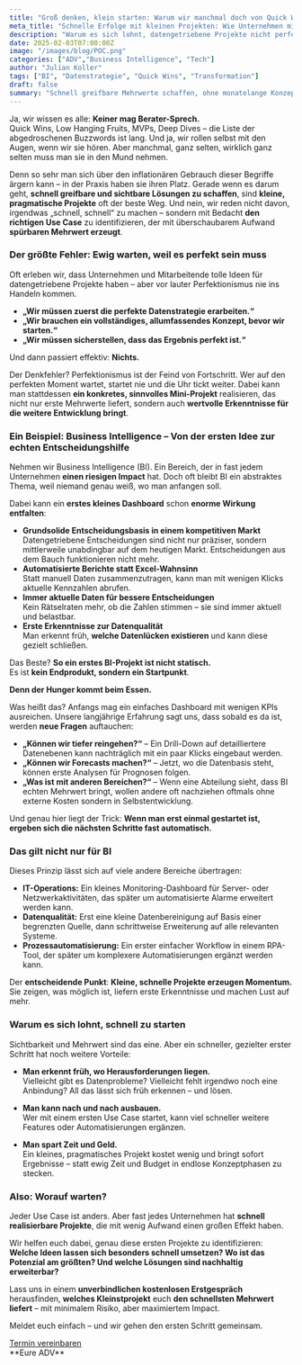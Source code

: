 ```yaml
---
title: "Groß denken, klein starten: Warum wir manchmal doch von Quick Wins reden müssen"
meta_title: "Schnelle Erfolge mit kleinen Projekten: Wie Unternehmen mit minimalem Aufwand maximalen Impact erzielen"
description: "Warum es sich lohnt, datengetriebene Projekte nicht perfekt, sondern pragmatisch anzugehen – und wie sich mit kleinen Use Cases große Wirkung entfalten lässt."
date: 2025-02-03T07:00:00Z
image: "/images/blog/POC.png"
categories: ["ADV","Business Intelligence", "Tech"]
author: "Julian Koller"
tags: ["BI", "Datenstrategie", "Quick Wins", "Transformation"]
draft: false
summary: "Schnell greifbare Mehrwerte schaffen, ohne monatelange Konzeptphasen? Warum kleine, pragmatische Projekte der beste Weg sind, um datengetriebene Transformation zu starten."
---
```


Ja, wir wissen es alle: **Keiner mag Berater-Sprech.**  
Quick Wins, Low Hanging Fruits, MVPs, Deep Dives – die Liste der abgedroschenen Buzzwords ist lang. Und ja, wir rollen selbst mit den Augen, wenn wir sie hören. Aber manchmal, ganz selten, wirklich ganz selten muss man sie in den Mund nehmen.  

Denn so sehr man sich über den inflationären Gebrauch dieser Begriffe ärgern kann – in der Praxis haben sie ihren Platz. Gerade wenn es darum geht, **schnell greifbare und sichtbare Lösungen zu schaffen**, sind **kleine, pragmatische Projekte** oft der beste Weg. Und nein, wir reden nicht davon, irgendwas „schnell, schnell“ zu machen – sondern mit Bedacht **den richtigen Use Case** zu identifizieren, der mit überschaubarem Aufwand **spürbaren Mehrwert erzeugt**.  

### Der größte Fehler: Ewig warten, weil es perfekt sein muss

Oft erleben wir, dass Unternehmen und Mitarbeitende tolle Ideen für datengetriebene Projekte haben – aber vor lauter Perfektionismus nie ins Handeln kommen.  

- **„Wir müssen zuerst die perfekte Datenstrategie erarbeiten.“**  
- **„Wir brauchen ein vollständiges, allumfassendes Konzept, bevor wir starten.“**  
- **„Wir müssen sicherstellen, dass das Ergebnis perfekt ist.“**  

Und dann passiert effektiv: **Nichts.**  

Der Denkfehler? Perfektionismus ist der Feind von Fortschritt. Wer auf den perfekten Moment wartet, startet nie und die Uhr tickt weiter. Dabei kann man stattdessen **ein konkretes, sinnvolles Mini-Projekt** realisieren, das nicht nur erste Mehrwerte liefert, sondern auch **wertvolle Erkenntnisse für die weitere Entwicklung bringt**.  

### Ein Beispiel: Business Intelligence – Von der ersten Idee zur echten Entscheidungshilfe

Nehmen wir Business Intelligence (BI). Ein Bereich, der in fast jedem Unternehmen **einen riesigen Impact** hat. Doch oft bleibt BI ein abstraktes Thema, weil niemand genau weiß, wo man anfangen soll.  

Dabei kann ein **erstes kleines Dashboard** schon **enorme Wirkung entfalten**:  

- **Grundsolide Entscheidungsbasis in einem kompetitiven Markt**  
  Datengetriebene Entscheidungen sind nicht nur präziser, sondern mittlerweile unabdingbar auf dem heutigen Markt. Entscheidungen aus dem Bauch funktionieren nicht mehr.
- **Automatisierte Berichte statt Excel-Wahnsinn**  
  Statt manuell Daten zusammenzutragen, kann man mit wenigen Klicks aktuelle Kennzahlen abrufen.  
- **Immer aktuelle Daten für bessere Entscheidungen**  
  Kein Rätselraten mehr, ob die Zahlen stimmen – sie sind immer aktuell und belastbar.   
- **Erste Erkenntnisse zur Datenqualität**  
  Man erkennt früh, **welche Datenlücken existieren** und kann diese gezielt schließen.  

Das Beste? **So ein erstes BI-Projekt ist nicht statisch.**  
Es ist **kein Endprodukt, sondern ein Startpunkt**.  

**Denn der Hunger kommt beim Essen.**  

Was heißt das? Anfangs mag ein einfaches Dashboard mit wenigen KPIs ausreichen. Unsere langjährige Erfahrung sagt uns, dass sobald es da ist, werden **neue Fragen** auftauchen:  

- **„Können wir tiefer reingehen?“** – Ein Drill-Down auf detailliertere Datenebenen kann nachträglich mit ein paar Klicks eingebaut werden.  
- **„Können wir Forecasts machen?“** – Jetzt, wo die Datenbasis steht, können erste Analysen für Prognosen folgen.  
- **„Was ist mit anderen Bereichen?“** – Wenn eine Abteilung sieht, dass BI echten Mehrwert bringt, wollen andere oft nachziehen oftmals ohne externe Kosten sondern in Selbstentwicklung.  

Und genau hier liegt der Trick: **Wenn man erst einmal gestartet ist, ergeben sich die nächsten Schritte fast automatisch.**  

### Das gilt nicht nur für BI

Dieses Prinzip lässt sich auf viele andere Bereiche übertragen:  

- **IT-Operations:** Ein kleines Monitoring-Dashboard für Server- oder Netzwerkaktivitäten, das später um automatisierte Alarme erweitert werden kann.  
- **Datenqualität:** Erst eine kleine Datenbereinigung auf Basis einer begrenzten Quelle, dann schrittweise Erweiterung auf alle relevanten Systeme.  
- **Prozessautomatisierung:** Ein erster einfacher Workflow in einem RPA-Tool, der später um komplexere Automatisierungen ergänzt werden kann.  

Der **entscheidende Punkt**: **Kleine, schnelle Projekte erzeugen Momentum.**  
Sie zeigen, was möglich ist, liefern erste Erkenntnisse und machen Lust auf mehr.  

### Warum es sich lohnt, schnell zu starten

Sichtbarkeit und Mehrwert sind das eine. Aber ein schneller, gezielter erster Schritt hat noch weitere Vorteile:  

- **Man erkennt früh, wo Herausforderungen liegen.**  
   Vielleicht gibt es Datenprobleme? Vielleicht fehlt irgendwo noch eine Anbindung? All das lässt sich früh erkennen – und lösen.  

- **Man kann nach und nach ausbauen.**  
   Wer mit einem ersten Use Case startet, kann viel schneller weitere Features oder Automatisierungen ergänzen.  

- **Man spart Zeit und Geld.**  
   Ein kleines, pragmatisches Projekt kostet wenig und bringt sofort Ergebnisse – statt ewig Zeit und Budget in endlose Konzeptphasen zu stecken.  

### Also: Worauf warten?

Jeder Use Case ist anders. Aber fast jedes Unternehmen hat **schnell realisierbare Projekte**, die mit wenig Aufwand einen großen Effekt haben.  

Wir helfen euch dabei, genau diese ersten Projekte zu identifizieren: **Welche Ideen lassen sich besonders schnell umsetzen? Wo ist das Potenzial am größten? Und welche Lösungen sind nachhaltig erweiterbar?**  

Lass uns in einem **unverbindlichen kostenlosen Erstgespräch** herausfinden, **welches Kleinstprojekt** euch **den schnellsten Mehrwert liefert** – mit minimalem Risiko, aber maximiertem Impact.  

Meldet euch einfach – und wir gehen den ersten Schritt gemeinsam.  
<div class="mb-10 col-12 flex justify-center">
  <a class="btn btn-outline-primary btn-sm"
     href="https://calendly.com/andreas-klostermann-alpinedata/ersttermin"
   >    Termin vereinbaren
   </a>
</div>
**Eure ADV**
